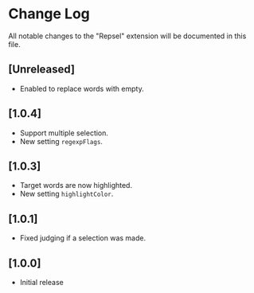 # Change Log

All notable changes to the "Repsel" extension will be documented in this file.

<!-- Check [Keep a Changelog](http://keepachangelog.com/) for recommendations on how to structure this file. -->

## [Unreleased]

- Enabled to replace words with empty.

## [1.0.4]

- Support multiple selection.
- New setting `regexpFlags`.

## [1.0.3]

- Target words are now highlighted.
- New setting `highlightColor`.

## [1.0.1]

- Fixed judging if a selection was made.

## [1.0.0]

- Initial release